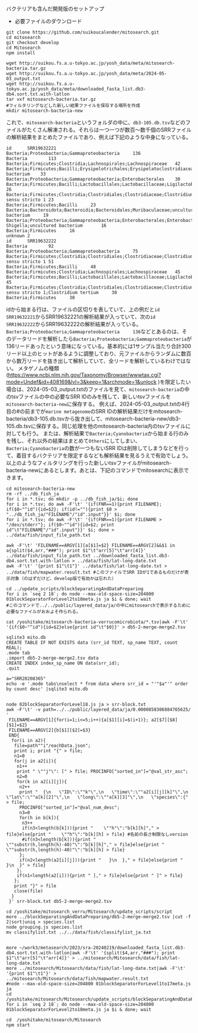 バクテリアも含んだ開発版のセットアップ

- 必要ファイルのダウンロード

```
git clone https://github.com/suikoucalender/mitosearch.git
cd mitosearch
git checkout develop
cd Mitosearch
npm install

wget http://suikou.fs.a.u-tokyo.ac.jp/yosh_data/meta/mitosearch-bacteria.tar.gz
wget http://suikou.fs.a.u-tokyo.ac.jp/yosh_data/meta/2024-05-03_output.txt
wget http://suikou.fs.a.u-tokyo.ac.jp/yosh_data/meta/downloaded_fasta_list.db3-db4.sort.txt.with-latlon
tar vxf mitosearch-bacteria.tar.gz
#フィルタリングなどした新しい結果ファイルを保存する場所を作成
mkdir mitosearch-bacteria-new
```

これで、`mitosearch-bacteria`というフォルダの中に、`db3-105.db.tsv`などのファイルがたくさん解凍される。それらは一つ一つが数百～数千個のSRRファイルの解析結果をまとめたファイルであり、例えば下記のような中身になっている。

```
id      SRR19632221
Bacteria;Proteobacteria;Gammaproteobacteria     136
Bacteria        113
Bacteria;Firmicutes;Clostridia;Lachnospirales;Lachnospiraceae   42
Bacteria;Firmicutes;Bacilli;Erysipelotrichales;Erysipelatoclostridiaceae;Erysipelatoclostridium;uncultured bacterium    33
Bacteria;Proteobacteria;Gammaproteobacteria;Enterobacterales    30
Bacteria;Firmicutes;Bacilli;Lactobacillales;Lactobacillaceae;Ligilactobacillus  26
Bacteria;Firmicutes;Clostridia;Clostridiales;Clostridiaceae;Clostridium sensu stricto 1 23
Bacteria;Firmicutes;Bacilli     23
Bacteria;Bacteroidota;Bacteroidia;Bacteroidales;Muribaculaceae;uncultured bacterium     19
Bacteria;Proteobacteria;Gammaproteobacteria;Enterobacterales;Enterobacteriaceae;Escherichia-Shigella;uncultured bacterium       16
Bacteria;Firmicutes     16
unknown 2
id      SRR19632222
Bacteria        92
Bacteria;Proteobacteria;Gammaproteobacteria     75
Bacteria;Firmicutes;Clostridia;Clostridiales;Clostridiaceae;Clostridium sensu stricto 1 51
Bacteria;Firmicutes;Bacilli     48
Bacteria;Firmicutes;Clostridia;Lachnospirales;Lachnospiraceae   45
Bacteria;Firmicutes;Bacilli;Lactobacillales;Lactobacillaceae;Ligilactobacillus  45
Bacteria;Firmicutes;Clostridia;Clostridiales;Clostridiaceae;Clostridium sensu stricto 1;Clostridium tertium     30
Bacteria;Firmicutes     30
```

idから始まる行は、ファイルの区切りを表していて、上の例だと`id      SRR19632221`からSRR19632221の解析結果が入っていて、次の`id      SRR19632222`からSRR19632222の解析結果が入っている。
`Bacteria;Proteobacteria;Gammaproteobacteria     136`などとあるのは、そのデータリードを解析したら`Bacteria;Proteobacteria;Gammaproteobacteria`が136リードあったという意味になっている。基本的には1サンプル当たり合計300リード以上のヒットがあるように調整しており、元ファイルからランダムに数百から数万リードを抜き出して解析していて、全リードを解析しているわけではない。
メタゲノムの種類(https://www.ncbi.nlm.nih.gov/Taxonomy/Browser/wwwtax.cgi?mode=Undef&id=408169&lvl=3&keep=1&srchmode=1&unlock )を限定したい場合は、2024-05-03_output.txtのファイルを見て、`mitosearch-bacteria`の中のtsvファイルの中の必要なSRR IDのみを残して、新しいtsvファイルを`mitosearch-bacteria-new`に保存する。
例えば、2024-05-03_output.txtの4行目の#の前までが`marine metagenome`のSRR IDの解析結果だけをmitosearch-bacteria/db3-105.db.tsvから抜き出して、mitosearch-bacteria-new/db3-105.db.tsvに保存する。同じ処理を他のmitosearch-bacteria内のtsvファイルに対しても行う。
または、解析結果で`Bacteria;Cyanobacteria`から始まる行のみを残し、それ以外の結果はまとめて`Others`にしてしまい、`Bacteria;Cyanobacteria`の数が一つもないSRR IDは削除してしまうなどを行って、着目するバクテリアを限定するなども解析結果を見るうえで有効でしょう。
以上のようなフィルタリングを行った新しいtsvファイルがmitosearch-bacteria-newにあるとします。あとは、下記のコマンドでmitosearchに表示できます。

```
cd mitosearch-bacteria-new
rm -rf ../db_fish_ja
for i in *.tsv; do mkdir -p ../db_fish_ja/$i; done
for i in *.tsv; do awk -F'\t' '{if(FNR==1){print FILENAME}; if($0~"^id"){id=$2}; if(id!=""){print $0 > "../db_fish_ja/"FILENAME"/"id".input"}}' $i; done
for i in *.tsv; do awk -F'\t' '{if(FNR==1){print FILENAME > "/dev/stderr"}; if($0~"^id"){id=$2; print id"\t"FILENAME"/"id".input"}}' $i; done > ../data/fish/input_file_path.txt

awk -F'\t' 'FILENAME==ARGV[1]{a[$1]=$2} FILENAME==ARGV[2]&&$1 in a{split($4,arr,"###"); print $1"\t"arr[5]"\t"arr[4]}' ../data/fish/input_file_path.txt ../downloaded_fasta_list.db3-db4.sort.txt.with-latlon > ../data/fish/lat-long-date.txt
awk -F'\t' '{print $1"\t1"}' ../data/fish/lat-long-date.txt > ../data/fish/mapwater.result.txt #このファイルでSRR IDが1であるものだけが表示対象（のはずだけど、develop版で有効かは忘れた）

cd ../update_scripts/blockSeparatingAndDataPreparing
for i in `seq 2 18`; do node --max-old-space-size=204800 01blockSeparatorForLevel2to18meta.js ja $i & done; wait
#このコマンドで../../public/layered_data/ja/の中にmitosearchで表示するために必要なファイルがおおよそ作られる。

cat /yoshitake/mitosearch-bacteria-verrucomicrobiota/*.tsv|awk -F'\t' '{if($0~"^id"){id=$2}else{print id"\t"$0}}' > db5-2-merge-merge2.tsv

sqlite3 mito.db
CREATE TABLE IF NOT EXISTS data (srr_id TEXT, sp_name TEXT, count REAL);
.mode tab
.import db5-2-merge-merge2.tsv data
CREATE INDEX index_sp_name ON data(srr_id);
.quit

a="SRR20208365"
echo -e '.mode tabs\nselect * from data where srr_id = "'"$a"'" order by count desc' |sqlite3 mito.db


node 02blockSeparatorForLevel18.js ja > srr-block.txt
awk -F'\t' -v path=../../public/layered_data/ja/0.0000858306884765625/ '
 FILENAME==ARGV[1]{for(i=1;i<=5;i++){a[$1][i]=$(i+1)}; a2[$7][$8][$1]=$2}
 FILENAME==ARGV[2]{b[$1][$2]=$3}
 END{
  for(i in a2){
   file=path""i"/eachData.json";
   print i; print "{" > file;
   n1=0
   for(j in a2[i]){
    n1++
    print " \""j"\": [" > file; PROCINFO["sorted_in"]="@val_str_asc";
    n2=0
    for(k in a2[i][j]){
     n2++
     print "  {\n   \"ID\":\""k"\",\n   \"time\":\""a2[i][j][k]"\",\n   \"lat\":\""a[k][2]"\",\n   \"long\":\""a[k][3]"\",\n   \"species\":{" > file;
     PROCINFO["sorted_in"]="@val_num_desc";
     n3=0
     for(h in b[k]){
      n3++
      if(n3<length(b[k])){print "    \""h"\":"b[k][h]"," > file}else{print "    \""h"\":"b[k][h] > file} #名前の長さ制限なしversion
      #if(n3<length(b[k])){print "    \""substr(h,length(h)-40)"\":"b[k][h]"," > file}else{print "    \""substr(h,length(h)-40)"\":"b[k][h] > file}
     };
     if(n2<length(a2[i][j])){print "   }\n  }," > file}else{print "   }\n  }" > file}
    };
    if(n1<length(a2[i])){print " ]," > file}else{print " ]" > file}
   };
   print "}" > file
   close(file)
  }
 }' srr-block.txt db5-2-merge-merge2.tsv

cd /yoshitake/mitosearch_verru/Mitosearch/update_scripts/script
more ../blockSeparatingAndDataPreparing/db5-2-merge-merge2.tsv |cut -f 2|sort|uniq > species.list
node grouping.js species.list
mv classifylist.txt ../../data/fish/classifylist_ja.txt


more ~/work3/metasearch/2023/sra-20240219/downloaded_fasta_list.db3-db4.sort.txt.with-latlon|awk -F'\t' '{split($4,arr,"###"); print $1"\t"arr[5]"\t"arr[4]}' > ../mitosearch/Mitosearch/data/fish/lat-long-date.txt
more ../mitosearch/Mitosearch/data/fish/lat-long-date.txt|awk -F'\t' '{print $1"\t1"}' > ../mitosearch/Mitosearch/data/fish/mapwater.result.txt
#node --max-old-space-size=204800 01blockSeparatorForLevel1to17meta.js ja
cd /yoshitake/mitosearch/Mitosearch/update_scripts/blockSeparatingAndDataPreparing
for i in `seq 2 18`; do node --max-old-space-size=204800 01blockSeparatorForLevel2to18meta.js ja $i & done; wait

cd  /yoshitake/mitosearch/Mitosearch
npm start
```
